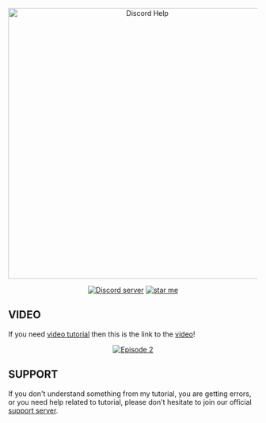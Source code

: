 <div align="center">
  <p>
    <a href="https://youtube.com/channel/UCKW0IAEQBhyFQHixopT2teQ"><img src="https://media.discordapp.net/attachments/926023641236377621/926023683120726016/20211230_133627.png" width="546" alt="Discord Help" /></a>
  </p>
  <p>
    <a href="https://discord.gg/H956rhJEm8"><img src="https://img.shields.io/discord/925633293754449921?color=5865F2&logo=discord&logoColor=white" alt="Discord server" /></a>
    <a href="https://github.com/discordhelp20/discord.jsV13Tutorial"><img src="https://img.shields.io/github/stars/discordhelp20/discord.jsV13Tutorial?style=social" alt="star me"></a>
  </p>
</div>

## VIDEO

If you need [video tutorial](https://youtu.be/E-SGVyNp4JI) then this is the link to the [video](https://youtu.be/E-SGVyNp4JI)!
<div align="center">
  <p>
    <a href="https://youtu.be/E-SGVyNp4JI"><img src="https://media.discordapp.net/attachments/926023641236377621/927038183101829140/IMG_20220102_084833.jpg" alt="Episode 2" /></a>
  </p>
</div>

## SUPPORT

If you don't understand something from my tutorial, you are getting errors, or you need help related to tutorial, please don't hesitate to join our official [support server](https://discord.gg/H956rhJEm8).
